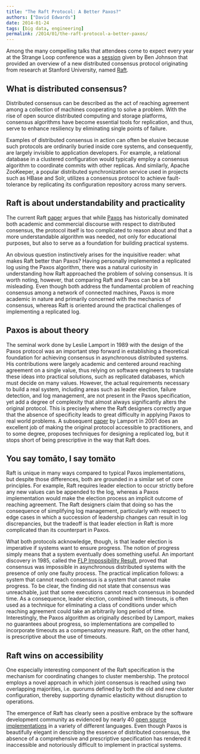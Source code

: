 ```yaml
---
title: "The Raft Protocol: A Better Paxos?"
authors: ["David Edwards"]
date: 2014-01-24
tags: [big data, engineering]
permalink: /2014/01/the-raft-protocol-a-better-paxos/
---
```


Among the many compelling talks that attendees come to expect every year at the Strange Loop conference was a [session](https://thestrangeloop.com/sessions/raft-the-understandable-distributed-protocol) given by Ben Johnson that provided an overview of a new distributed consensus protocol originating from research at Stanford University, named [Raft](http://raftconsensus.github.io/).

## What is distributed consensus?
Distributed consensus can be described as the act of reaching agreement among a collection of machines cooperating to solve a problem. With the rise of open source distributed computing and storage platforms, consensus algorithms have become essential tools for replication, and thus, serve to enhance resiliency by eliminating single points of failure.

Examples of distributed consensus in action can often be elusive because such protocols are ordinarily buried inside core systems, and consequently, are largely invisible to application developers. For example, a relational database in a clustered configuration would typically employ a consensus algorithm to coordinate commits with other replicas. And similarly, Apache ZooKeeper, a popular distributed synchronization service used in projects such as HBase and Solr, utilizes a consensus protocol to achieve fault-tolerance by replicating its configuration repository across many servers.

## Raft is about understandability and practicality
The current Raft [paper](https://ramcloud.stanford.edu/wiki/download/attachments/11370504/raft.pdf) argues that while [Paxos](http://en.wikipedia.org/wiki/Paxos_%28computer_science%29) has historically dominated both academic and commercial discourse with respect to distributed consensus, the protocol itself is too complicated to reason about and that a more understandable algorithm was needed, not only for educational purposes, but also to serve as a foundation for building practical systems.

An obvious question instinctively arises for the inquisitive reader: what makes Raft better than Paxos? Having personally implemented a replicated log using the Paxos algorithm, there was a natural curiosity in understanding how Raft approached the problem of solving consensus. It is worth noting, however, that comparing Raft and Paxos can be a bit misleading. Even though both address the fundamental problem of reaching consensus among a network of connected machines, Paxos is more academic in nature and primarily concerned with the mechanics of consensus, whereas Raft is oriented around the practical challenges of implementing a replicated log.

## Paxos is about theory
The seminal work done by Leslie Lamport in 1989 with the design of the Paxos protocol was an important step forward in establishing a theoretical foundation for achieving consensus in asynchronous distributed systems. His contributions were largely academic and centered around reaching agreement on a single value, thus relying on software engineers to translate these ideas into practical solutions, such as replicated databases, which must decide on many values. However, the actual requirements necessary to build a real system, including areas such as leader election, failure detection, and log management, are not present in the Paxos specification, yet add a degree of complexity that almost always significantly alters the original protocol. This is precisely where the Raft designers correctly argue that the absence of specificity leads to great difficulty in applying Paxos to real world problems. A subsequent [paper](http://research.microsoft.com/en-us/um/people/lamport/pubs/paxos-simple.pdf) by Lamport in 2001 does an excellent job of making the original protocol accessible to practitioners, and to some degree, proposes techniques for designing a replicated log, but it stops short of being prescriptive in the way that Raft does.

## You say tomāto, I say tomäto
Raft is unique in many ways compared to typical Paxos implementations, but despite those differences, both are grounded in a similar set of core principles. For example, Raft requires leader election to occur strictly before any new values can be appended to the log, whereas a Paxos implementation would make the election process an implicit outcome of reaching agreement. The Raft designers claim that doing so has the consequence of simplifying log management, particularly with respect to edge cases in which a succession of leadership changes can result in log discrepancies, but the tradeoff is that leader election in Raft is more complicated than its counterpart in Paxos.

What both protocols acknowledge, though, is that leader election is imperative if systems want to ensure progress. The notion of progress simply means that a system eventually does something useful. An important discovery in 1985, called the [FLP Impossibility Result](http://cs-www.cs.yale.edu/homes/arvind/cs425/doc/fischer.pdf), proved that consensus was impossible in asynchronous distributed systems with the presence of only one faulty process. The practical implication follows: a system that cannot reach consensus is a system that cannot make progress. To be clear, the finding did not state that consensus was unreachable, just that some executions cannot reach consensus in bounded time. As a consequence, leader election, combined with timeouts, is often used as a technique for eliminating a class of conditions under which reaching agreement could take an arbitrarily long period of time. Interestingly, the Paxos algorithm as originally described by Lamport, makes no guarantees about progress, so implementations are compelled to incorporate timeouts as a compensatory measure. Raft, on the other hand, is prescriptive about the use of timeouts.

## Raft wins on accessibility
One especially interesting component of the Raft specification is the mechanism for coordinating changes to cluster membership. The protocol employs a novel approach in which joint consensus is reached using two overlapping majorities, i.e. quorums defined by both the old and new cluster configuration, thereby supporting dynamic elasticity without disruption to operations.

The emergence of Raft has clearly seen a positive embrace by the software development community as evidenced by nearly 40 [open source implementations](http://raftconsensus.github.io/#implementations) in a variety of different languages. Even though Paxos is beautifully elegant in describing the essence of distributed consensus, the absence of a comprehensive and prescriptive specification has rendered it inaccessible and notoriously difficult to implement in practical systems.